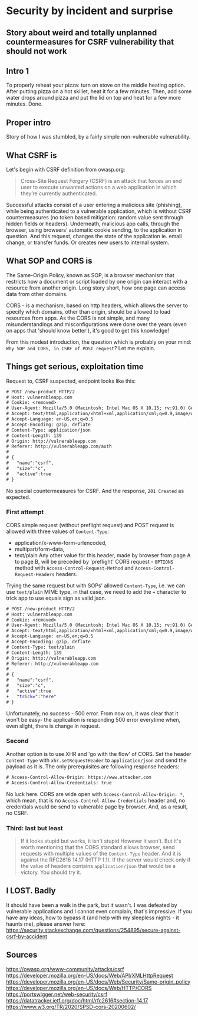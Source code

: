 # Security by incident and surprise 
## Story about weird and totally unplanned countermeasures for CSRF vulnerability that should not work
## Intro 1
To properly reheat your pizza: turn on stove on the middle heating option. After putting pizza on a hot skillet, heat it for a few minutes. Then, add some water drops around pizza and put the lid on top and heat for a few more minutes. Done.
## Proper intro
Story of how I was stumbled, by a fairly simple non-vulnerable vulnerability. 
## What CSRF is
Let's begin with CSRF definition from owasp.org: 
> Cross-Site Request Forgery (CSRF) is an attack that forces an end user to execute unwanted actions on a web application in which they’re currently authenticated.

Successful attacks consist of a user entering a malicious site (phishing), while being authenticated to a vulnerable application, which is without CSRF countermeasures (no token based mitigation: random value sent through hidden fields or headers). Underneath, malicious app calls, through the browser, using browsers’ automatic cookie sending, to the application in question. And this request, changes the state of the application ie. email change, or transfer funds. Or creates new users to internal system.
## What SOP and CORS is
The Same-Origin Policy, known as SOP, is a browser mechanism that restricts how a document or script loaded by one origin can interact with a resource from another origin. Long story short, how one page can access data from other domains.

CORS - is a mechanism, based on http headers, which allows the server to specify which domains, other than origin, should be allowed to load resources from apps. As the CORS is not simple, and many misunderstandings and misconfigurations were done over the years (even on apps that 'should know better'), it's good to get this knowledge!

From this modest introduction, the question which is probably on your mind: `Why SOP and CORS, in CSRF of POST request`? Let me explain.

## Things get serious, exploitation time
Request to, CSRF suspected, endpoint looks like this:
```diff
# POST /new-product HTTP/2
# Host: vulnerableapp.com
# Cookie: <removed>
# User-Agent: Mozilla/5.0 (Macintosh; Intel Mac OS X 10.15; rv:91.0) Gecko/20100101 Firefox/91.0
# Accept: text/html,application/xhtml+xml,application/xml;q=0.9,image/webp,*/*;q=0.8
# Accept-Language: en-US,en;q=0.5
# Accept-Encoding: gzip, deflate
# Content-Type: application/json
# Content-Length: 139
# Origin: http://vulnerableapp.com
# Referer: http://vulnerableapp.com/auth
# 
# {
#   "name":"csrf",
#   "size":"c",
#   "active":true
# }
```
No special countermeasures for CSRF. And the response, `201 Created` as expected. 

### First attempt 
CORS simple request (without preflight request) and POST request is allowed with three values of `Content-Type`:
* application/x-www-form-urlencoded, 
* multipart/form-data, 
* text/plain
Any other value for this header, made by browser from page A to page B, will be preceded by 'preflight' CORS request - `OPTIONS` method with `Access-Control-Request-Method` and `Access-Control-Request-Headers` headers.

Trying the same request but with SOPs' allowed `Content-Type`, i.e. we can use `text/plain` MIME type, in that case, we need to add the `=` character to trick app to use equals sign as valid json.
```diff
# POST /new-product HTTP/2
# Host: vulnerableapp.com
# Cookie: <removed>
# User-Agent: Mozilla/5.0 (Macintosh; Intel Mac OS X 10.15; rv:91.0) Gecko/20100101 Firefox/91.0
# Accept: text/html,application/xhtml+xml,application/xml;q=0.9,image/webp,*/*;q=0.8
# Accept-Language: en-US,en;q=0.5
# Accept-Encoding: gzip, deflate
# Content-Type: text/plain
# Content-Length: 139
# Origin: http://vulnerableapp.com
# Referer: http://vulnerableapp.com
# 
# {
#   "name":"csrf",
#   "size":"c",
#   "active":true
+   "trick=":"here"
# }
```
Unfortunately, no success - 500 error. From now on, it was clear that it won't be easy- the application is responding 500 error everytime when, even slight, there is change in request. 

### Second
Another option is to use XHR and 'go with the flow' of CORS. Set the header `Content-Type` with `xhr.setRequestHeader` to `application/json` and send the payload as it is. The only prerequisites are following response headers: 
```diff
# Access-Control-Allow-Origin: https://www.attacker.com
# Access-Control-Allow-Credentials: true 
```
No luck here. CORS are wide open with `Access-Control-Allow-Origin: *`, which mean, that is no `Access-Control-Allow-Credentials` header and, no credentials would be send to vulnerable page by browser. And, as a result, no CSRF.

### Third: last but least 
> If it looks stupid but works, it isn't stupid
However it won't. But it's worth mentioning that the CORS standard allows browser, send requests with multiple values of the `Content-Type` header. And it is against the RFC2616 14.17 (HTTP 1.1). If the server would check only if the value of headers contains `application/json` that would be a victory. You should try it.

## I LOST. Badly 
It should have been a walk in the park, but it wasn't. I was defeated by vulnerable applications and I cannot even complain, that's impressive. If you have any ideas, how to bypass it (and help with my sleepless nights - it haunts me), please answer here: https://security.stackexchange.com/questions/254895/secure-against-csrf-by-accident

## Sources 
https://owasp.org/www-community/attacks/csrf
https://developer.mozilla.org/en-US/docs/Web/API/XMLHttpRequest
https://developer.mozilla.org/en-US/docs/Web/Security/Same-origin_policy
https://developer.mozilla.org/en-US/docs/Web/HTTP/CORS
https://portswigger.net/web-security/csrf
https://datatracker.ietf.org/doc/html/rfc2616#section-14.17
https://www.w3.org/TR/2020/SPSD-cors-20200602/
